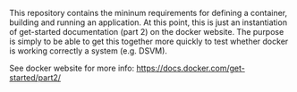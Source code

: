 This repository contains the mininum requirements for defining a container, building and running an application. At this point, this is just an instantiation of get-started documentation (part 2) on the docker website.  The purpose is simply to be able to get this together more quickly to test whether docker is working correctly a system (e.g. DSVM).

See docker website for more info: https://docs.docker.com/get-started/part2/
